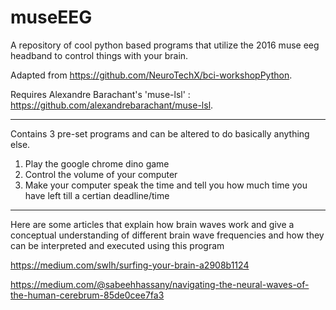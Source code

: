 # museEEG
A repository of cool python based programs that utilize the 2016 muse eeg headband to control things with your brain. 


Adapted from https://github.com/NeuroTechX/bci-workshopPython. 

Requires Alexandre Barachant's 'muse-lsl' : https://github.com/alexandrebarachant/muse-lsl.

- - -

Contains 3 pre-set programs and can be altered to do basically anything else.

1. Play the google chrome dino game
2. Control the volume of your computer
3. Make your computer speak the time and tell you how much time you have left till a certian deadline/time

- - -

Here are some articles that explain how brain waves work and give a conceptual understanding of different brain wave frequencies and how they can be interpreted and executed using this program


https://medium.com/swlh/surfing-your-brain-a2908b1124

https://medium.com/@sabeehhassany/navigating-the-neural-waves-of-the-human-cerebrum-85de0cee7fa3
